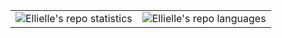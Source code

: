 <div align="center">
  <table>
    <tr>
      <td>
        <picture>
          <source srcset="https://github-readme-stats-g7hd.vercel.app/api?username=ellielle&show_icons=true&count_private=true&theme=tokyonight&border_color=8c9094&rank_icon=percentile" media="(prefers-color-scheme: dark)" />
          <source srcset="https://github-readme-stats-g7hd.vercel.app/api?username=ellielle&show_icons=true&count_private=true&border_color=8c9094&rank_icon=percentile" media="(prefers-color-scheme: no-preference)" />
          <img align="center" src="https://github-readme-stats-g7hd.vercel.app//api?username=ellielle&show_icons=true&count_private=true" alt="Ellielle's repo statistics" />
        </picture>
      </td>
      <td>
        <picture>
          <source srcset="https://github.com/ellielle/github-stats/blob/master/generated/languages.svg#gh-dark-mode-only" media="(prefers-color-scheme: dark)" />
          <source srcset="https://github.com/ellielle/github-stats/blob/master/generated/languages.svg#gh-light-mode-only" media="(prefers-color-scheme: no-preference)" />
          <img align="center" src="https://github-readme-stats-g7hd.vercel.app//api?username=ellielle&show_icons=true&count_private=true" alt="Ellielle's repo languages"/>
        </picture>
      </td>
    </tr>
</div>
